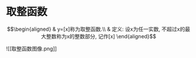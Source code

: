 # 取整函数
$$\begin{aligned}
& y=[x]称为取整函数.\\
& 定义: 设x为任一实数, 不超过x的最大整数称为x的整数部分, 记作[x]
\end{aligned}$$

![[取整函数图像.png]]
